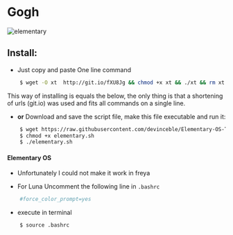Gogh
====

![elementary](https://raw.githubusercontent.com/devinceble/Elementary-OS-Terminal-Colors/master/images/Gogh-icons.png)

## Install:

- Just copy and paste One line command

```bash
    $ wget -O xt  http://git.io/fXU8Jg && chmod +x xt && ./xt && rm xt
```
This way of installing is equals the below, the only thing is that a shortening of urls (git.io) was used and fits all commands on a single line.

- **or** Download and save the script file, make this file executable and run it:

```bash
    $ wget https://raw.githubusercontent.com/devinceble/Elementary-OS-Terminal-Colors/master/elementary.sh
    $ chmod +x elementary.sh
    $ ./elementary.sh
```

#### Elementary OS

- Unfortunately I could not make it work in freya

- For Luna Uncomment the following line in ```.bashrc```

```bash
    #force_color_prompt=yes
```

 - execute in terminal

```bash
    $ source .bashrc
```
